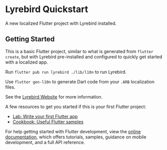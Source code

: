 # Lyrebird Quickstart

A new localized Flutter project with Lyrebird installed.

## Getting Started

This is a basic Flutter project, similar to what is generated from `flutter create`,
but with Lyrebird pre-installed and configured to quickly get started with a localized app.

Run `flutter pub run lyrebird ./lib/l10n` to run Lyrebird.

Use `flutter gen-l10n` to generate Dart code from your `.ARB` localization files.

See the [Lyrebird Website](https://lyrebird.dev) for more information.

A few resources to get you started if this is your first Flutter project:

- [Lab: Write your first Flutter app](https://docs.flutter.dev/get-started/codelab)
- [Cookbook: Useful Flutter samples](https://docs.flutter.dev/cookbook)

For help getting started with Flutter development, view the
[online documentation](https://docs.flutter.dev/), which offers tutorials,
samples, guidance on mobile development, and a full API reference.
